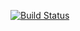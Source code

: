 [![Build Status](https://travis-ci.org/stefanpenner/ember-inflector.png?branch=master)](https://travis-ci.org/stefanpenner/ember-inflector)
